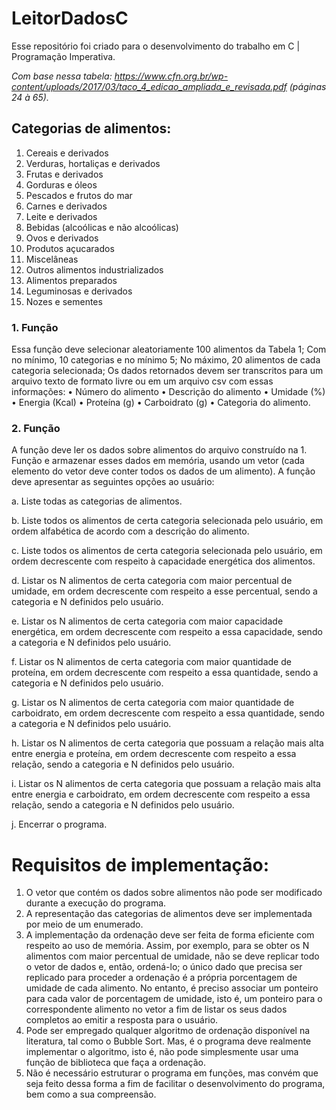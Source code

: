 # LeitorDadosC
Esse repositório foi criado para o desenvolvimento do trabalho em C | Programação Imperativa.

_Com base nessa tabela: https://www.cfn.org.br/wp-content/uploads/2017/03/taco_4_edicao_ampliada_e_revisada.pdf
(páginas 24 à 65)._

## Categorias de alimentos:
1. Cereais e derivados
2. Verduras, hortaliças e derivados
3. Frutas e derivados
4. Gorduras e óleos
5. Pescados e frutos do mar
6. Carnes e derivados
7. Leite e derivados
8. Bebidas (alcoólicas e não alcoólicas)
9. Ovos e derivados
10. Produtos açucarados
11. Miscelâneas
12. Outros alimentos industrializados
13. Alimentos preparados
14. Leguminosas e derivados
15. Nozes e sementes
 
### 1. Função
Essa função deve selecionar aleatoriamente 100 alimentos da Tabela 1;
Com no mínimo, 10 categorias e no mínimo 5;
No máximo, 20 alimentos de cada categoria selecionada;
Os dados retornados devem ser transcritos para um arquivo texto de formato livre ou em um arquivo csv com essas informações:
• Número do alimento
• Descrição do alimento
• Umidade (%)
• Energia (Kcal)
• Proteína (g)
• Carboidrato (g)
• Categoria do alimento.
 

### 2. Função 
A função deve ler os dados sobre alimentos do arquivo construído na 1. Função e armazenar esses dados em memória, usando um vetor (cada elemento do vetor
deve conter todos os dados de um alimento).
A função deve apresentar as seguintes opções ao usuário:

a. Liste todas as categorias de alimentos.

b. Liste todos os alimentos de certa categoria selecionada pelo usuário,
em ordem alfabética de acordo com a descrição do alimento.

c. Liste todos os alimentos de certa categoria selecionada pelo usuário,
em ordem decrescente com respeito à capacidade energética dos
alimentos.

d. Listar os N alimentos de certa categoria com maior percentual de
umidade, em ordem decrescente com respeito a esse percentual,
sendo a categoria e N definidos pelo usuário.

e. Listar os N alimentos de certa categoria com maior capacidade
energética, em ordem decrescente com respeito a essa capacidade,
sendo a categoria e N definidos pelo usuário.

f. Listar os N alimentos de certa categoria com maior quantidade de
proteína, em ordem decrescente com respeito a essa quantidade,
sendo a categoria e N definidos pelo usuário.

g. Listar os N alimentos de certa categoria com maior quantidade de
carboidrato, em ordem decrescente com respeito a essa quantidade,
sendo a categoria e N definidos pelo usuário.

h. Listar os N alimentos de certa categoria que possuam a relação mais
alta entre energia e proteína, em ordem decrescente com respeito a
essa relação, sendo a categoria e N definidos pelo usuário.

i. Listar os N alimentos de certa categoria que possuam a relação mais
alta entre energia e carboidrato, em ordem decrescente com respeito a
essa relação, sendo a categoria e N definidos pelo usuário.

j. Encerrar o programa.

# Requisitos de implementação:
1. O vetor que contém os dados sobre alimentos não pode ser modificado durante a
execução do programa.
2. A representação das categorias de alimentos deve ser implementada por meio de
um enumerado.
3. A implementação da ordenação deve ser feita de forma eficiente com respeito ao
uso de memória. Assim, por exemplo, para se obter os N alimentos com maior
percentual de umidade, não se deve replicar todo o vetor de dados e, então,
ordená-lo; o único dado que precisa ser replicado para proceder a ordenação é a
própria porcentagem de umidade de cada alimento. No entanto, é preciso
associar um ponteiro para cada valor de porcentagem de umidade, isto é, um
ponteiro para o correspondente alimento no vetor a fim de listar os seus dados
completos ao emitir a resposta para o usuário.
4. Pode ser empregado qualquer algoritmo de ordenação disponível na literatura, tal
como o Bubble Sort. Mas, é o programa deve realmente implementar o algoritmo,
isto é, não pode simplesmente usar uma função de biblioteca que faça a
ordenação.
5. Não é necessário estruturar o programa em funções, mas convém que seja feito
dessa forma a fim de facilitar o desenvolvimento do programa, bem como a sua
compreensão.

